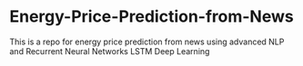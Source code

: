 # Energy-Price-Prediction-from-News
This is a repo for energy price prediction from news using advanced NLP and Recurrent Neural Networks LSTM Deep Learning
